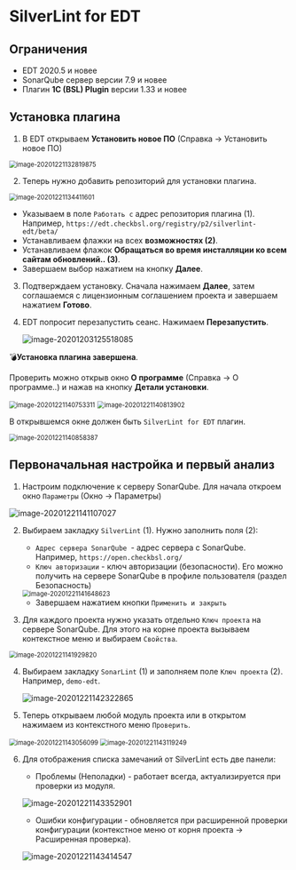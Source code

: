 # SilverLint for EDT

## Ограничения

* EDT 2020.5 и новее
* SonarQube сервер версии 7.9 и новее
* Плагин **1C (BSL) Plugin** версии 1.33 и новее

## Установка плагина

1. В EDT открываем **Установить новое ПО** (Справка -> Установить новое ПО)

<img src="images\image-20201203121210885.png" alt="image-20201221132819875" style="zoom:80%;" />

2. Теперь нужно добавить репозиторий для установки плагина. 

<img src="images\image-20201221134411601.png" alt="image-20201221134411601" style="zoom:80%;" />

* Указываем в поле `Работать с` адрес репозитория плагина (1). Например, `https://edt.checkbsl.org/registry/p2/silverlint-edt/beta/`
* Устанавливаем флажки на всех **возможностях (2)**.
* Устанавливаем флажок **Обращаться во время инсталляции ко всем сайтам обновлений.. (3)**.
* Завершаем выбор нажатием на кнопку **Далее**.

3. Подтверждаем установку. Сначала нажимаем **Далее**, затем соглашаемся с лицензионным соглашением проекта и завершаем нажатием **Готово**.

4. EDT попросит перезапустить сеанс. Нажимаем **Перезапустить**.

   <img src="images\image-20201203125518085.png" alt="image-20201203125518085"  />

💣**Установка плагина завершена**. 

Проверить можно открыв окно **О программе** (Справка -> О программе..) и нажав на кнопку **Детали установки**.

<img src="images\image-20201221140753311.png" alt="image-20201221140753311" style="zoom:80%;" />



<img src="images\image-20201221140813902.png" alt="image-20201221140813902" style="zoom:80%;" />

В открывшемся окне должен быть `SilverLint for EDT` плагин.

<img src="images\image-20201221140858387.png" alt="image-20201221140858387" style="zoom:80%;" />

## Первоначальная настройка и первый анализ

1. Настроим подключение к серверу SonarQube. Для начала откроем окно `Параметры` (Окно -> Параметры)

![image-20201221141107027](images\image-20201221141107027.png)

2. Выбираем закладку `SilverLint` (1). Нужно заполнить поля (2):

   * `Адрес сервера SonarQube `- адрес сервера с SonarQube. Например, `https://open.checkbsl.org/`
   * `Ключ авторизации` - ключ авторизации (безопасности). Его можно получить на сервере SonarQube в профиле пользователя (раздел Безопасность)

   <img src="images\image-20201221141648623.png" alt="image-20201221141648623" style="zoom:80%;" />

   * Завершаем нажатием кнопки `Применить и закрыть`
   
3. Для каждого проекта нужно указать отдельно `Ключ проекта` на сервере SonarQube. Для этого на корне проекта вызываем контекстное меню и выбираем `Свойства`.

<img src="images\image-20201221141929820.png" alt="image-20201221141929820" style="zoom:80%;" />

4. Выбираем закладку `SonarLint` (1) и заполняем поле `Ключ проекта` (2). Например, `demo-edt`.

   ![image-20201221142322865](images\image-20201221142322865.png)

5.  Теперь открываем любой модуль проекта или в открытом нажимаем из контекстного меню `Проверить`.

   <img src="images\image-20201221143056099.png" alt="image-20201221143056099" style="zoom:80%;" />

<img src="images\image-20201221143119249.png" alt="image-20201221143119249" style="zoom:80%;" />

6. Для отображения списка замечаний от SilverLint есть две панели:

   * Проблемы (Неполадки) - работает всегда, актуализируется при проверки из модуля.

   ![image-20201221143352901](images\image-20201221143352901.png)

   * Ошибки конфигурации - обновляется при расширенной проверки конфигурации (контекстное меню от корня проекта -> Расширенная проверка).

   ![image-20201221143414547](images\image-20201221143414547.png)

